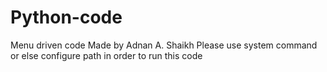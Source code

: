 # Python-code
Menu driven code
Made by Adnan A. Shaikh
Please use system command or else configure path in order to run this code
